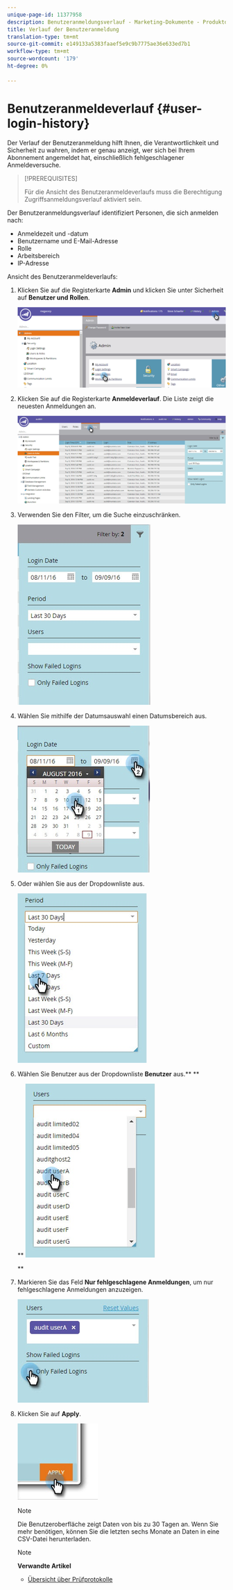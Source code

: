 ```yaml
---
unique-page-id: 11377958
description: Benutzeranmeldungsverlauf - Marketing-Dokumente - Produktdokumentation
title: Verlauf der Benutzeranmeldung
translation-type: tm+mt
source-git-commit: e149133a5383faaef5e9c9b7775ae36e633ed7b1
workflow-type: tm+mt
source-wordcount: '179'
ht-degree: 0%

---
```



# Benutzeranmeldeverlauf {#user-login-history}

Der Verlauf der Benutzeranmeldung hilft Ihnen, die Verantwortlichkeit und Sicherheit zu wahren, indem er genau anzeigt, wer sich bei Ihrem Abonnement angemeldet hat, einschließlich fehlgeschlagener Anmeldeversuche.

>[!PREREQUISITES]
>
>Für die Ansicht des Benutzeranmeldeverlaufs muss die Berechtigung Zugriffsanmeldungsverlauf aktiviert sein.

Der Benutzeranmeldungsverlauf identifiziert Personen, die sich anmelden nach:

* Anmeldezeit und -datum
* Benutzername und E-Mail-Adresse
* Rolle
* Arbeitsbereich
* IP-Adresse

Ansicht des Benutzeranmeldeverlaufs:

1. Klicken Sie auf die Registerkarte **Admin** und klicken Sie unter Sicherheit auf **Benutzer und Rollen**.

   ![](assets/image2016-7-12-9-3a2-3a31.png)

1. Klicken Sie auf die Registerkarte **Anmeldeverlauf**. Die Liste zeigt die neuesten Anmeldungen an.

   ![](assets/login-history-tab.jpg)

1. Verwenden Sie den Filter, um die Suche einzuschränken.

   ![](assets/filter-main.jpg)

1. Wählen Sie mithilfe der Datumsauswahl einen Datumsbereich aus.

   ![](assets/select-date-range-hand.jpg)

1. Oder wählen Sie aus der Dropdownliste aus.

   ![](assets/filter-select-from-dropdown.jpg)

1. Wählen Sie Benutzer aus der Dropdownliste **Benutzer** aus.** **

   ** ![](assets/user-dropdown.jpg)

   **

1. Markieren Sie das Feld **Nur fehlgeschlagene Anmeldungen**, um nur fehlgeschlagene Anmeldungen anzuzeigen.

   ![](assets/only-failed-logins.jpg)

1. Klicken Sie auf **Apply**.

   ![](assets/click-apply-real.jpg)

   >[!NOTE]
   >
   >Die Benutzeroberfläche zeigt Daten von bis zu 30 Tagen an. Wenn Sie mehr benötigen, können Sie die letzten sechs Monate an Daten in eine CSV-Datei herunterladen.

   >[!NOTE]
   >
   >**Verwandte Artikel**
   >
   >    
   >    
   >    * [Übersicht über Prüfprotokolle](audit-trail-overview.md)


